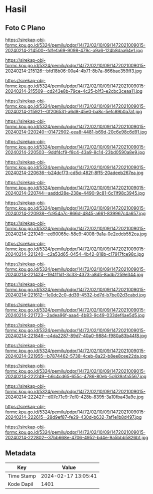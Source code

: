 # Hasil

## Foto C Plano

https://sirekap-obj-formc.kpu.go.id/5324/pemilu/pdpr/14/72/02/10/09/1472021009015-20240214-214500--fd1efa69-9098-479c-a9a6-124b8daa64e1.jpg

https://sirekap-obj-formc.kpu.go.id/5324/pemilu/pdpr/14/72/02/10/09/1472021009015-20240214-215126--bfd18b06-00a4-4b71-8b7a-866bae359ff3.jpg

https://sirekap-obj-formc.kpu.go.id/5324/pemilu/pdpr/14/72/02/10/09/1472021009015-20240214-215509--cd243e8b-79ce-4c25-b1f3-e2cbc3ceaa11.jpg

https://sirekap-obj-formc.kpu.go.id/5324/pemilu/pdpr/14/72/02/10/09/1472021009015-20240214-215921--0f206531-a6d8-45e0-ba8c-5efc89b0a7a1.jpg

https://sirekap-obj-formc.kpu.go.id/5324/pemilu/pdpr/14/72/02/10/09/1472021009015-20240214-220240--01472902-eea8-4481-b69d-20c6e98c6d91.jpg

https://sirekap-obj-formc.kpu.go.id/5324/pemilu/pdpr/14/72/02/10/09/1472021009015-20240214-220503--9ddf4cf9-f8c4-43a9-8c14-23bd0590a8e9.jpg

https://sirekap-obj-formc.kpu.go.id/5324/pemilu/pdpr/14/72/02/10/09/1472021009015-20240214-220636--b24dcf73-cd5d-482f-8ff5-20adeeb267ea.jpg

https://sirekap-obj-formc.kpu.go.id/5324/pemilu/pdpr/14/72/02/10/09/1472021009015-20240214-220744--aaddd28e-238e-4490-9c81-6c11f98c3945.jpg

https://sirekap-obj-formc.kpu.go.id/5324/pemilu/pdpr/14/72/02/10/09/1472021009015-20240214-220938--fc954a7c-866d-4845-a661-839967c4a657.jpg

https://sirekap-obj-formc.kpu.go.id/5324/pemilu/pdpr/14/72/02/10/09/1472021009015-20240214-221049--ed90065e-58e9-4008-9a1a-0e2edcb552ca.jpg

https://sirekap-obj-formc.kpu.go.id/5324/pemilu/pdpr/14/72/02/10/09/1472021009015-20240214-221240--c2a53d65-0454-4b42-818b-c17917fce98c.jpg

https://sirekap-obj-formc.kpu.go.id/5324/pemilu/pdpr/14/72/02/10/09/1472021009015-20240214-221424--1941f1d1-3c33-4373-a8d5-8adb7259e344.jpg

https://sirekap-obj-formc.kpu.go.id/5324/pemilu/pdpr/14/72/02/10/09/1472021009015-20240214-221612--1e0dc2c0-dd39-4532-bd7d-b7be02d3cabd.jpg

https://sirekap-obj-formc.kpu.go.id/5324/pemilu/pdpr/14/72/02/10/09/1472021009015-20240214-221723--2adea96f-aaa4-4b83-9c49-033def4ae5d5.jpg

https://sirekap-obj-formc.kpu.go.id/5324/pemilu/pdpr/14/72/02/10/09/1472021009015-20240214-221846--c4da2287-89d7-40a0-9884-f980a83b44f8.jpg

https://sirekap-obj-formc.kpu.go.id/5324/pemilu/pdpr/14/72/02/10/09/1472021009015-20240214-221955--b7874462-5738-4ceb-8a22-b8ee8cee22da.jpg

https://sirekap-obj-formc.kpu.go.id/5324/pemilu/pdpr/14/72/02/10/09/1472021009015-20240214-222249--b6c4cd65-655c-4786-80eb-5c639afa5567.jpg

https://sirekap-obj-formc.kpu.go.id/5324/pemilu/pdpr/14/72/02/10/09/1472021009015-20240214-222427--d07c71e9-7ef0-428b-8395-3a10fba43a9e.jpg

https://sirekap-obj-formc.kpu.go.id/5324/pemilu/pdpr/14/72/02/10/09/1472021009015-20240214-222615--28d9ef87-fe29-430d-b632-7af1e1b8d497.jpg

https://sirekap-obj-formc.kpu.go.id/5324/pemilu/pdpr/14/72/02/10/09/1472021009015-20240214-222802--37bb668e-4706-4952-bd4e-9a5bbb5826b1.jpg


## Metadata

| Key        | Value               |
| ---------- | ------------------- |
| Time Stamp | 2024-02-17 13:05:41 |
| Kode Dapil | 1401                |



